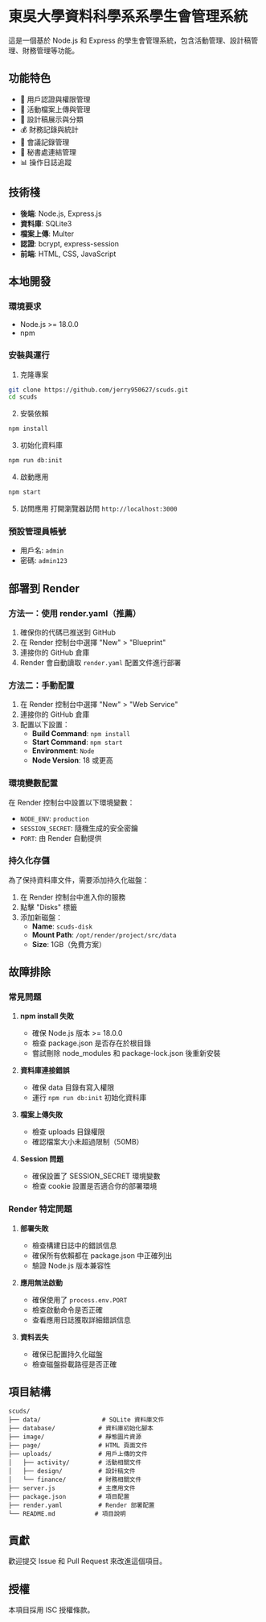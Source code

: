 # 東吳大學資料科學系系學生會管理系統

這是一個基於 Node.js 和 Express 的學生會管理系統，包含活動管理、設計稿管理、財務管理等功能。

## 功能特色

- 🔐 用戶認證與權限管理
- 📁 活動檔案上傳與管理
- 🎨 設計稿展示與分類
- 💰 財務記錄與統計
- 📝 會議記錄管理
- 🔗 秘書處連結管理
- 📊 操作日誌追蹤

## 技術棧

- **後端**: Node.js, Express.js
- **資料庫**: SQLite3
- **檔案上傳**: Multer
- **認證**: bcrypt, express-session
- **前端**: HTML, CSS, JavaScript

## 本地開發

### 環境要求

- Node.js >= 18.0.0
- npm

### 安裝與運行

1. 克隆專案
```bash
git clone https://github.com/jerry950627/scuds.git
cd scuds
```

2. 安裝依賴
```bash
npm install
```

3. 初始化資料庫
```bash
npm run db:init
```

4. 啟動應用
```bash
npm start
```

5. 訪問應用
打開瀏覽器訪問 `http://localhost:3000`

### 預設管理員帳號

- 用戶名: `admin`
- 密碼: `admin123`

## 部署到 Render

### 方法一：使用 render.yaml（推薦）

1. 確保你的代碼已推送到 GitHub
2. 在 Render 控制台中選擇 "New" > "Blueprint"
3. 連接你的 GitHub 倉庫
4. Render 會自動讀取 `render.yaml` 配置文件進行部署

### 方法二：手動配置

1. 在 Render 控制台中選擇 "New" > "Web Service"
2. 連接你的 GitHub 倉庫
3. 配置以下設置：
   - **Build Command**: `npm install`
   - **Start Command**: `npm start`
   - **Environment**: `Node`
   - **Node Version**: 18 或更高

### 環境變數配置

在 Render 控制台中設置以下環境變數：

- `NODE_ENV`: `production`
- `SESSION_SECRET`: 隨機生成的安全密鑰
- `PORT`: 由 Render 自動提供

### 持久化存儲

為了保持資料庫文件，需要添加持久化磁盤：

1. 在 Render 控制台中進入你的服務
2. 點擊 "Disks" 標籤
3. 添加新磁盤：
   - **Name**: `scuds-disk`
   - **Mount Path**: `/opt/render/project/src/data`
   - **Size**: 1GB（免費方案）

## 故障排除

### 常見問題

1. **npm install 失敗**
   - 確保 Node.js 版本 >= 18.0.0
   - 檢查 package.json 是否存在於根目錄
   - 嘗試刪除 node_modules 和 package-lock.json 後重新安裝

2. **資料庫連接錯誤**
   - 確保 data 目錄有寫入權限
   - 運行 `npm run db:init` 初始化資料庫

3. **檔案上傳失敗**
   - 檢查 uploads 目錄權限
   - 確認檔案大小未超過限制（50MB）

4. **Session 問題**
   - 確保設置了 SESSION_SECRET 環境變數
   - 檢查 cookie 設置是否適合你的部署環境

### Render 特定問題

1. **部署失敗**
   - 檢查構建日誌中的錯誤信息
   - 確保所有依賴都在 package.json 中正確列出
   - 驗證 Node.js 版本兼容性

2. **應用無法啟動**
   - 確保使用了 `process.env.PORT`
   - 檢查啟動命令是否正確
   - 查看應用日誌獲取詳細錯誤信息

3. **資料丟失**
   - 確保已配置持久化磁盤
   - 檢查磁盤掛載路徑是否正確

## 項目結構

```
scuds/
├── data/                 # SQLite 資料庫文件
├── database/            # 資料庫初始化腳本
├── image/               # 靜態圖片資源
├── page/                # HTML 頁面文件
├── uploads/             # 用戶上傳的文件
│   ├── activity/        # 活動相關文件
│   ├── design/          # 設計稿文件
│   └── finance/         # 財務相關文件
├── server.js            # 主應用文件
├── package.json         # 項目配置
├── render.yaml          # Render 部署配置
└── README.md           # 項目說明
```

## 貢獻

歡迎提交 Issue 和 Pull Request 來改進這個項目。

## 授權

本項目採用 ISC 授權條款。